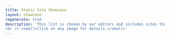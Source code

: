 ```yaml
---
title: Static Site Showcase
layout: showcase
regenerate: true
description: 'This list is chosen by our editors and includes sites that show interesting use-cases of static sites.
<br /> <small>Click on any image for details.</small>'
---
```

